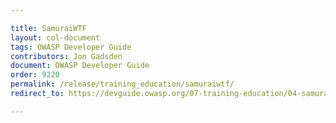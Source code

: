 ```yaml
---

title: SamuraiWTF
layout: col-document
tags: OWASP Developer Guide
contributors: Jon Gadsden
document: OWASP Developer Guide
order: 9220
permalink: /release/training_education/samuraiwtf/
redirect_to: https://devguide.owasp.org/07-training-education/04-samurai-wtf/

---
```

